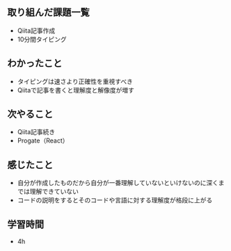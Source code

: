 ## 取り組んだ課題一覧
- Qiita記事作成
- 10分間タイピング
## わかったこと
- タイピングは速さより正確性を重視すべき
- Qiitaで記事を書くと理解度と解像度が増す
## 次やること
- Qiita記事続き
- Progate（React）
## 感じたこと
- 自分が作成したものだから自分が一番理解していないといけないのに深くまでは理解できていない
- コードの説明をするとそのコードや言語に対する理解度が格段に上がる
## 学習時間
- 4h